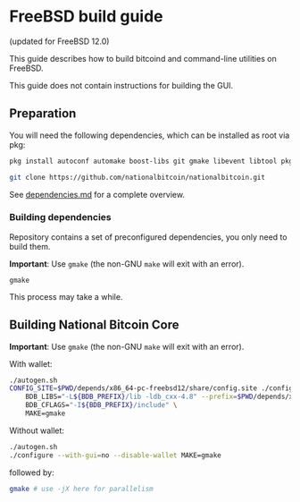 FreeBSD build guide
======================
(updated for FreeBSD 12.0)

This guide describes how to build bitcoind and command-line utilities on FreeBSD.

This guide does not contain instructions for building the GUI.

## Preparation

You will need the following dependencies, which can be installed as root via pkg:

```bash
pkg install autoconf automake boost-libs git gmake libevent libtool pkgconf

git clone https://github.com/nationalbitcoin/nationalbitcoin.git
```

See [dependencies.md](dependencies.md) for a complete overview.

### Building dependencies

Repository contains a set of preconfigured dependencies, you only need to build them.

**Important**: Use `gmake` (the non-GNU `make` will exit with an error).

```cd depends
gmake
```

This process may take a while.

## Building National Bitcoin Core

**Important**: Use `gmake` (the non-GNU `make` will exit with an error).

With wallet:
```bash
./autogen.sh
CONFIG_SITE=$PWD/depends/x86_64-pc-freebsd12/share/config.site ./configure --with-gui=no \
    BDB_LIBS="-L${BDB_PREFIX}/lib -ldb_cxx-4.8" --prefix=$PWD/depends/x86_64-pc-freebsd12/ \
    BDB_CFLAGS="-I${BDB_PREFIX}/include" \
    MAKE=gmake
```

Without wallet:
```bash
./autogen.sh
./configure --with-gui=no --disable-wallet MAKE=gmake
```

followed by:

```bash
gmake # use -jX here for parallelism
```
